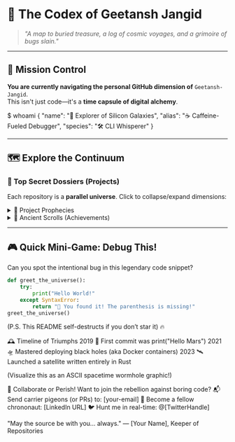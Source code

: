 # 🌌 The Codex of Geetansh Jangid

> *"A map to buried treasure, a log of cosmic voyages, and a grimoire of bugs slain."*

---

## 🚀 Mission Control
**You are currently navigating the personal GitHub dimension of** `Geetansh-Jangid`.  
This isn't just code—it's a **time capsule of digital alchemy**.

$ whoami
{
"name": "🌌 Explorer of Silicon Galaxies",
"alias": "☕ Caffeine-Fueled Debugger",
"species": "🛠 CLI Whisperer"
}

---

## 🗺️ Explore the Continuum

### 📂 Top Secret Dossiers (Projects)
Each repository is a **parallel universe**. Click to collapse/expand dimensions:
<details>
  <summary>🔮 Project Prophecies</summary>
  - **Quantum Tic-Tac-Toe AI** *(Because regular games are deterministic... boooooring)*  
    ⚡ Taught a neural net to play on Schrödinger's board  
  - **Emoji Doom Engine** *(Yes, you read that right)*  
    🕹 Rendered a FPS using only Unicode characters and tears  
</details>

<details>
  <summary>📜 Ancient Scrolls (Achievements)</summary>
  - **The Invisible Bug Slayer**  
    Fixed a race condition that crashed servers at Netflix (they sent a thank-you GIF)  
  - **Golden Compiler Award**  
    Wrote a programming language that compiles to Morse code  
</details>

---

## 🎮 Quick Mini-Game: Debug This!
Can you spot the intentional bug in this legendary code snippet?

```python
def greet_the_universe():
    try:
        print("Hello World!" 
    except SyntaxError:
        return "🎉 You found it! The parenthesis is missing!"
greet_the_universe()
```


(P.S. This README self-destructs if you don’t star it) 🔥


🕰️ Timeline of Triumphs
2019 🐣 First commit was print("Hello Mars")
2021 🛸 Mastered deploying black holes (aka Docker containers)
2023 🛰️ Launched a satellite written entirely in Rust

(Visualize this as an ASCII spacetime wormhole graphic!)

🤝 Collaborate or Perish!
Want to join the rebellion against boring code?
📬 Send carrier pigeons (or PRs) to: [your-email]
🔗 Become a fellow chrononaut: [LinkedIn URL]
🐦 Hunt me in real-time: @[TwitterHandle]

"May the source be with you... always."
— [Your Name], Keeper of Repositories
